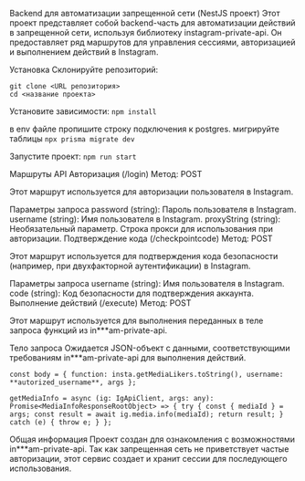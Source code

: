 Backend для автоматизации запрещенной сети (NestJS проект)
Этот проект представляет собой backend-часть для автоматизации действий в запрещенной сети, используя библиотеку instagram-private-api. Он предоставляет ряд маршрутов для управления сессиями, авторизацией и выполнением действий в Instagram.

Установка
Склонируйте репозиторий:
```
git clone <URL репозитория>
cd <название проекта>
```

Установите зависимости:
`npm install`

в env файле пропишите строку подключения к postgres.
мигрируйте таблицы
`npx prisma migrate dev`

Запустите проект:
`npm run start`

Маршруты API
Авторизация (/login)
Метод: POST

Этот маршрут используется для авторизации пользователя в Instagram.

Параметры запроса
password (string): Пароль пользователя в Instagram.
username (string): Имя пользователя в Instagram.
proxyString (string): Необязательный параметр. Строка прокси для использования при авторизации.
Подтверждение кода (/checkpointcode)
Метод: POST

Этот маршрут используется для подтверждения кода безопасности (например, при двухфакторной аутентификации) в Instagram.

Параметры запроса
username (string): Имя пользователя в Instagram.
code (string): Код безопасности для подтверждения аккаунта.
Выполнение действий (/execute)
Метод: POST

Этот маршрут используется для выполнения переданных в теле запроса функций из in***am-private-api.

Тело запроса
Ожидается JSON-объект с данными, соответствующими требованиям in***am-private-api для выполнения действий.

`const body = { function: insta.getMediaLikers.toString(), username: **autorized_username**, args };`

 ` getMediaInfo = async (ig: IgApiClient, args: any): Promise<MediaInfoResponseRootObject> => {
    try {
      const { mediaId } = args;
      const result = await ig.media.info(mediaId);
      return result;
    } catch (e) {
      throw e;
    }
  };
  `

Общая информация
Проект создан для ознакомления с возможностями in***am-private-api. Так как запрещенная сеть не приветствует частые авторизации, этот сервис создает и хранит сессии для последующего использования.
